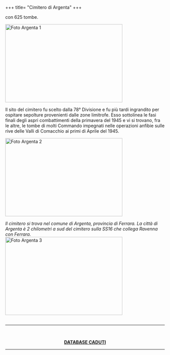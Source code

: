 +++
title= "Cimitero di Argenta"
+++

con 625 tombe. 

<a href="/images/files/Cimitero_Argenta1.jpg"  target=_blank><img src="/images/files/Cimitero_Argenta1.jpg" alt="Foto Argenta 1" width="370" height="247"></a><br>

Il sito del cimitero fu scelto dalla 78° Divisione e fu più tardi ingrandito per ospitare sepolture provenienti dalle zone limitrofe.
Esso sottolinea le fasi finali degli aspri combattimenti della primavera del 1945 e vi si trovano, fra le altre, le tombe di molti Commando impegnati nelle operazioni anfibie sulle rive delle Valli di Comacchio ai primi di Aprile del 1945.

<a href="/images/files/Cimitero_Argenta2.jpg"  target=_blank><img src="/images/files/Cimitero_Argenta2.jpg" alt="Foto Argenta 2" width="370" height="247"></a><br>

<i>Il cimitero si trova nel comune di Argenta, provincia di Ferrara.
La città di Argenta è 2 chilometri a sud del cimitero sulla SS16 che collega Ravenna con Ferrara. 
 </i><br>
<a href="/images/files/Cimitero_Argenta3.jpg"  target=_blank><img src="/images/files/Cimitero_Argenta3.jpg" alt="Foto Argenta 3" width="370" height="247"></a><br>
<br><hr><br>
<center><b><a href="/images/files/argenta.pdf" > DATABASE CADUTI</a></b>
<br><hr><br>